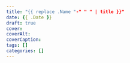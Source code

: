 ```yaml
---
title: "{{ replace .Name "-" " " | title }}"
date: {{ .Date }}
draft: true
cover:
coverAlt:
coverCaption:
tags: []
categories: []
---
```



